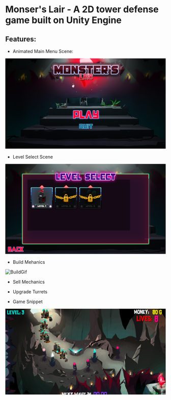# Monser's Lair - A 2D tower defense game built on Unity Engine

## Features:
- Animated Main Menu Scene: 

![MainMenuScene](./MainMenuScene.png)  

- Level Select Scene

![LevelSelectScene](./LevelSelectScene.png)  

- Build Mehanics  

![BuildGif](./BuildTurret.gif)  

- Sell Mechanics  

- Upgrade Turrets

- Game Snippet

![MainGameGif](./maingame.gif)  
